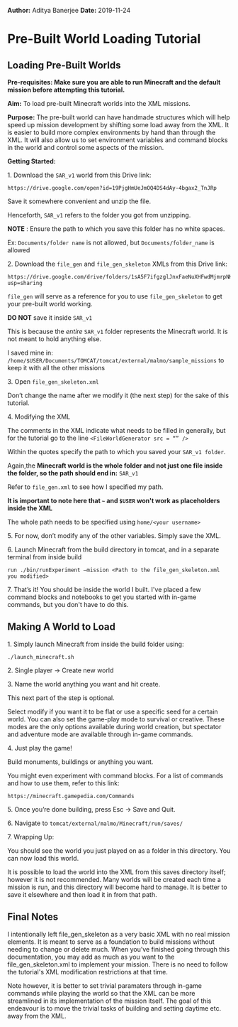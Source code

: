 **Author:** Aditya Banerjee
**Date:** 2019-11-24

# Pre-Built World Loading Tutorial

##  Loading Pre-Built Worlds

**Pre-requisites: Make sure you are able to run Minecraft and the default mission before attempting this tutorial.**

**Aim:** To load pre-built Minecraft worlds into the XML missions.

**Purpose:**  The pre-built world can have handmade structures which will help speed up mission development by shifting some load away from the XML. It is easier to build more complex environments by hand than through the XML. It will also allow us to set environment variables and command blocks in the world and control some aspects of the mission.


**Getting Started:**

1\. Download the `SAR_v1` world from this Drive link: 

    https://drive.google.com/open?id=19PjgHmUeJmOQ4DS4dAy-4bgax2_TnJRp

Save it somewhere convenient and unzip the file. 

Henceforth, `SAR_v1` refers to the folder you got from unzipping.
	
**NOTE** : Ensure the path to which you save this folder has no white spaces.

Ex:  `Documents/folder name` is not allowed, but `Documents/folder_name` is allowed


2\. Download the `file_gen` and `file_gen_skeleton` XMLs from this Drive link:

    https://drive.google.com/drive/folders/1sA5F7ifgzglJnxFaeNuXHFwdMjmrpNHB?usp=sharing

`file_gen` will serve as a reference for you to use `file_gen_skeleton` to get your pre-built world working.

**DO NOT** save it inside  `SAR_v1`

This is because the _entire_ `SAR_v1`  folder represents the Minecraft world. It is not meant to hold anything else.

I saved mine in: 
`/home/$USER/Documents/TOMCAT/tomcat/external/malmo/sample_missions` to keep it with all the other missions


3\.	Open `file_gen_skeleton.xml`

Don’t change the name after we modify it (the next step) for the sake of this tutorial.


4\.	Modifying the XML

The comments in the XML indicate what needs to be filled in generally, but for
the tutorial go to the line `<FileWorldGenerator src = “” />`

Within the quotes specify the path to which you saved your `SAR_v1 folder`.

Again,the **Minecraft world is the whole folder and not just one file inside the folder, so the path should end in:** `SAR_v1`
	
Refer to `file_gen.xml` to see how I specified my path. 

**It is important to note here that `~` and `$USER` won't work as placeholders inside the XML**

The whole path needs to be specified using `home/<your username>`


5\. For now, don’t modify any of the other variables. Simply save the XML.


6\. Launch Minecraft from the build directory in tomcat, and in a separate terminal from inside build
    
    run ./bin/runExperiment –mission <Path to the file_gen_skeleton.xml you modified>


7\.	That’s it! You should be inside the world I built. I've placed a few
command blocks and notebooks to get you started with in-game commands, but you
don't have to do this.




##  Making A  World to Load

1\.	Simply launch Minecraft from inside the build folder using:

    ./launch_minecraft.sh


2\.	Single player →  Create new world


3\.	Name the world anything you want and hit create.

This next part of the step is optional. 

Select modify if you want it to be flat or use a specific seed for a certain world.
You can also set the game-play mode to survival or creative.
These modes are the  only options available during world creation, but spectator and adventure mode are available through in-game commands.


4\.	Just play the game!

Build monuments, buildings or anything you want.

You might even experiment with command blocks. For a list of commands and how to use them, refer to this link:

    https://minecraft.gamepedia.com/Commands


5\.	Once you’re done building, press Esc ->  Save and Quit.


6\. Navigate to `tomcat/external/malmo/Minecraft/run/saves/`


7\. Wrapping Up:

You should see the world you just played on as a folder in this directory.  You can now load this world. 

It is possible to load the world into the XML from this saves directory itself; however it is not recommended. 
Many worlds will be created each time a mission is run, and this directory will become hard to manage.
It is better to save it elsewhere and then load it in from that path.




## Final Notes

I intentionally left file_gen_skeleton as a very basic XML with no real mission elements. It is meant to serve as a foundation to build missions without needing to change or delete much.
When you’ve finished going through this documentation, you may add as much as you want to the file_gen_skeleton.xml to implement your mission. There is no need to follow
the tutorial's XML modification restrictions at that time.

Note however, it is better to set trivial paramaters through in-game commands while playing the world so that the XML can be more streamlined in its implementation of the mission itself. The goal of this endeavour is to move the trivial tasks of building and setting daytime etc. away from the XML.
